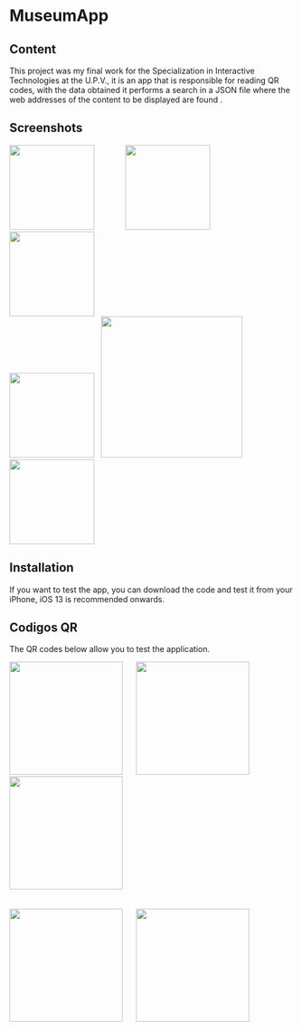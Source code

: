 # MuseumApp


## Content

This project was my final work for the Specialization in Interactive Technologies at the U.P.V., it is an app that is responsible for reading QR codes, with the data obtained it performs a search in a JSON file where the web addresses of the content to be displayed are found .


## Screenshots

<p>
  <img src="https://filedn.eu/lUfpa3BpLa45XCcSIQyWRHF/WWW/Portfolio/FilesProjects/XCodeMuseumApp/screenShots/001.png" width="150">&nbsp;&nbsp;&nbsp;&nbsp;&nbsp;&nbsp;&nbsp;&nbsp;&nbsp;&nbsp;&nbsp;&nbsp;&nbsp;
  <img src="https://filedn.eu/lUfpa3BpLa45XCcSIQyWRHF/WWW/Portfolio/FilesProjects/XCodeMuseumApp/screenShots/002.png" width="150">&nbsp;&nbsp;&nbsp;&nbsp;&nbsp;&nbsp;&nbsp;&nbsp;&nbsp;&nbsp;&nbsp;&nbsp;&nbsp;
  <img src="https://filedn.eu/lUfpa3BpLa45XCcSIQyWRHF/WWW/Portfolio/FilesProjects/XCodeMuseumApp/screenShots/003.png" width="150"><BR>
  <img src="https://filedn.eu/lUfpa3BpLa45XCcSIQyWRHF/WWW/Portfolio/FilesProjects/XCodeMuseumApp/screenShots/004.png" width="150">&nbsp;&nbsp;
  <img src="https://filedn.eu/lUfpa3BpLa45XCcSIQyWRHF/WWW/Portfolio/FilesProjects/XCodeMuseumApp/screenShots/005.png" width="250">&nbsp;&nbsp;
  <img src="https://filedn.eu/lUfpa3BpLa45XCcSIQyWRHF/WWW/Portfolio/FilesProjects/XCodeMuseumApp/screenShots/006.png" width="150">
</p>

## Installation
If you want to test the app, you can download the code and test it from your iPhone, iOS 13 is recommended onwards.

## Codigos QR

The QR codes below allow you to test the application.

<p>
  <img src="https://filedn.eu/lUfpa3BpLa45XCcSIQyWRHF/WWW/Portfolio/FilesProjects/XCodeMuseumApp/QRs/PSP.png" width="200">&nbsp;&nbsp;&nbsp;&nbsp;&nbsp;
  <img src="https://filedn.eu/lUfpa3BpLa45XCcSIQyWRHF/WWW/Portfolio/FilesProjects/XCodeMuseumApp/QRs/NES.png" width="200">&nbsp;&nbsp;&nbsp;&nbsp;&nbsp;
  <img src="https://filedn.eu/lUfpa3BpLa45XCcSIQyWRHF/WWW/Portfolio/FilesProjects/XCodeMuseumApp/QRs/SEGA.png" width="200"><BR><BR><BR>
  <img src="https://filedn.eu/lUfpa3BpLa45XCcSIQyWRHF/WWW/Portfolio/FilesProjects/XCodeMuseumApp/QRs/iMacG3.png" width="200">&nbsp;&nbsp;&nbsp;&nbsp;&nbsp;
  <img src="https://filedn.eu/lUfpa3BpLa45XCcSIQyWRHF/WWW/Portfolio/FilesProjects/XCodeMuseumApp/QRs/MS-DOS6.22.png" width="200">
</p>

